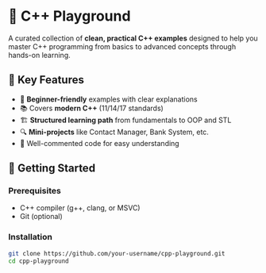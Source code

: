 # 🎯 C++ Playground

A curated collection of **clean, practical C++ examples** designed to help you master C++ programming from basics to advanced concepts through hands-on learning.

## 🌟 Key Features
- 🧩 **Beginner-friendly** examples with clear explanations
- 📚 Covers **modern C++** (11/14/17 standards)
- 🏗️ **Structured learning path** from fundamentals to OOP and STL
- 🔍 **Mini-projects** like Contact Manager, Bank System, etc.
- 📝 Well-commented code for easy understanding

## 🚀 Getting Started

### Prerequisites
- C++ compiler (g++, clang, or MSVC)
- Git (optional)

### Installation
```bash
git clone https://github.com/your-username/cpp-playground.git
cd cpp-playground
